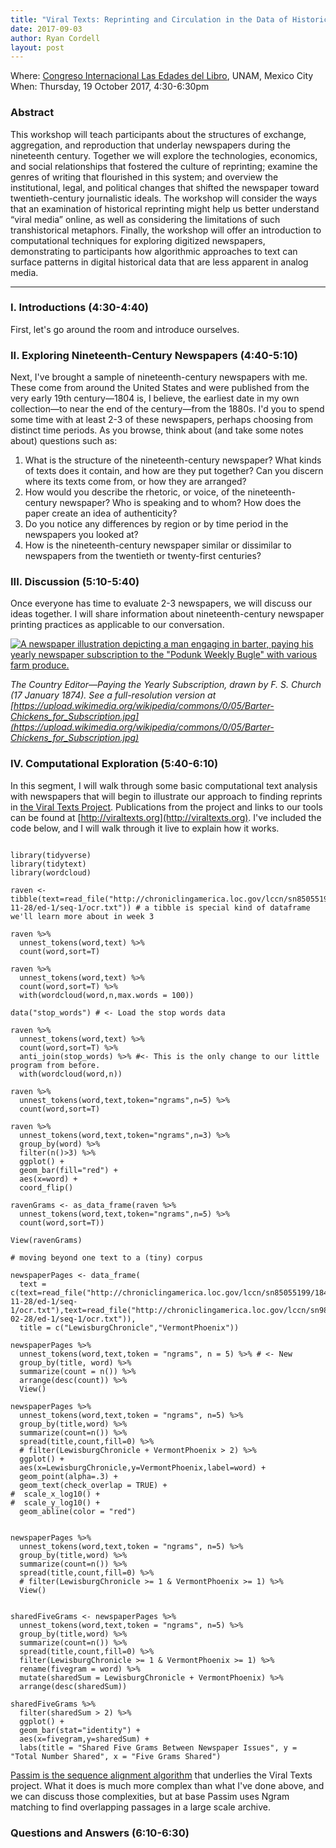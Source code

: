 ```yaml
---
title: "Viral Texts: Reprinting and Circulation in the Data of Historical Newspapers"
date: 2017-09-03
author: Ryan Cordell
layout: post
---
```


Where: [Congreso Internacional Las Edades del Libro](http://www.actividadesacademicas.iib.unam.mx/index.php/EDL/edl17/schedConf/overview), UNAM, Mexico City  
When: Thursday, 19 October 2017, 4:30-6:30pm

### Abstract 

This workshop will teach participants about the structures of exchange, aggregation, and reproduction that underlay newspapers during the nineteenth century. Together we will explore the technologies, economics, and social relationships that fostered the culture of reprinting; examine the genres of writing that flourished in this system; and overview the institutional, legal, and political changes that shifted the newspaper toward twentieth-century journalistic ideals. The workshop will consider the ways that an examination of historical reprinting might help us better understand “viral media” online, as well as considering the limitations of such transhistorical metaphors. Finally, the workshop will offer an introduction to computational techniques for exploring digitized newspapers, demonstrating to participants how algorithmic approaches to text can surface patterns in digital historical data that are less apparent in analog media.

-----

### I. Introductions (4:30-4:40)

First, let's go around the room and introduce ourselves.

### II. Exploring Nineteenth-Century Newspapers (4:40-5:10)

Next, I've brought a sample of nineteenth-century newspapers with me. These come from around the United States and were published from the very early 19th century—1804 is, I believe, the earliest date in my own collection—to near the end of the century—from the 1880s. I'd you to spend some time with at least 2-3 of these newspapers, perhaps choosing from distinct time periods. As you browse, think about (and take some notes about) questions such as:

1. What is the structure of the nineteenth-century newspaper? What kinds of texts does it contain, and how are they put together? Can you discern where its texts come from, or how they are arranged?
2. How would you describe the rhetoric, or voice, of the nineteenth-century newspaper? Who is speaking and to whom? How does the paper create an idea of authenticity?
3. Do you notice any differences by region or by time period in the newspapers you looked at?
4. How is the nineteenth-century newspaper similar or dissimilar to newspapers from the twentieth or twenty-first centuries?

### III. Discussion (5:10-5:40)

Once everyone has time to evaluate 2-3 newspapers, we will discuss our ideas together. I will share information about nineteenth-century newspaper printing practices as applicable to our conversation.

[![A newspaper illustration depicting a man engaging in barter, paying his yearly newspaper subscription to the "Podunk Weekly Bugle" with various farm produce.](https://upload.wikimedia.org/wikipedia/commons/0/05/Barter-Chickens_for_Subscription.jpg)](https://commons.wikimedia.org/wiki/File:Barter-Chickens_for_Subscription.jpg)

*The Country Editor—Paying the Yearly Subscription, drawn by F. S. Church (17 January 1874). See a full-resolution version at [https://upload.wikimedia.org/wikipedia/commons/0/05/Barter-Chickens_for_Subscription.jpg](https://upload.wikimedia.org/wikipedia/commons/0/05/Barter-Chickens_for_Subscription.jpg)*

### IV. Computational Exploration (5:40-6:10)

In this segment, I will walk through some basic computational text analysis with newspapers that will begin to illustrate our approach to finding reprints in [the Viral Texts Project](http://viraltexts.org). Publications from the project and links to our tools can be found at [http://viraltexts.org](http://viraltexts.org). I've included the code below, and I will walk through it live to explain how it works.

```{r}

library(tidyverse)
library(tidytext)
library(wordcloud)

raven <- tibble(text=read_file("http://chroniclingamerica.loc.gov/lccn/sn85055199/1849-11-28/ed-1/seq-1/ocr.txt")) # a tibble is special kind of dataframe we'll learn more about in week 3

raven %>% 
  unnest_tokens(word,text) %>%
  count(word,sort=T)

raven %>% 
  unnest_tokens(word,text) %>%
  count(word,sort=T) %>% 
  with(wordcloud(word,n,max.words = 100))

data("stop_words") # <- Load the stop words data

raven %>% 
  unnest_tokens(word,text) %>%
  count(word,sort=T) %>% 
  anti_join(stop_words) %>% #<- This is the only change to our little program from before.
  with(wordcloud(word,n))

raven %>%
  unnest_tokens(word,text,token="ngrams",n=5) %>%
  count(word,sort=T)

raven %>%
  unnest_tokens(word,text,token="ngrams",n=3) %>%
  group_by(word) %>% 
  filter(n()>3) %>%
  ggplot() + 
  geom_bar(fill="red") + 
  aes(x=word) + 
  coord_flip()

ravenGrams <- as_data_frame(raven %>%
  unnest_tokens(word,text,token="ngrams",n=5) %>%
  count(word,sort=T))

View(ravenGrams)

# moving beyond one text to a (tiny) corpus

newspaperPages <- data_frame(
  text = c(text=read_file("http://chroniclingamerica.loc.gov/lccn/sn85055199/1849-11-28/ed-1/seq-1/ocr.txt"),text=read_file("http://chroniclingamerica.loc.gov/lccn/sn98060050/1845-02-28/ed-1/seq-1/ocr.txt")),
  title = c("LewisburgChronicle","VermontPhoenix"))

newspaperPages %>% 
  unnest_tokens(word,text,token = "ngrams", n = 5) %>% # <- New
  group_by(title, word) %>% 
  summarize(count = n()) %>%
  arrange(desc(count)) %>%
  View()

newspaperPages %>%
  unnest_tokens(word,text,token = "ngrams", n=5) %>%
  group_by(title,word) %>% 
  summarize(count=n()) %>% 
  spread(title,count,fill=0) %>% 
  # filter(LewisburgChronicle + VermontPhoenix > 2) %>% 
  ggplot() +
  aes(x=LewisburgChronicle,y=VermontPhoenix,label=word) + 
  geom_point(alpha=.3) + 
  geom_text(check_overlap = TRUE) +
#  scale_x_log10() +
#  scale_y_log10() +
  geom_abline(color = "red")


newspaperPages %>%
  unnest_tokens(word,text,token = "ngrams", n=5) %>%
  group_by(title,word) %>% 
  summarize(count=n()) %>% 
  spread(title,count,fill=0) %>%
  # filter(LewisburgChronicle >= 1 & VermontPhoenix >= 1) %>%
  View()


sharedFiveGrams <- newspaperPages %>%
  unnest_tokens(word,text,token = "ngrams", n=5) %>%
  group_by(title,word) %>% 
  summarize(count=n()) %>% 
  spread(title,count,fill=0) %>%
  filter(LewisburgChronicle >= 1 & VermontPhoenix >= 1) %>%
  rename(fivegram = word) %>%
  mutate(sharedSum = LewisburgChronicle + VermontPhoenix) %>%
  arrange(desc(sharedSum))

sharedFiveGrams %>%
  filter(sharedSum > 2) %>%
  ggplot() +
  geom_bar(stat="identity") +
  aes(x=fivegram,y=sharedSum) +
  labs(title = "Shared Five Grams Between Newspaper Issues", y = "Total Number Shared", x = "Five Grams Shared")

```

[Passim is the sequence alignment algorithm](https://github.com/dasmiq/passim) that underlies the Viral Texts project. What it does is much more complex than what I've done above, and we can discuss those complexities, but at base Passim uses Ngram matching to find overlapping passages in a large scale archive.

### Questions and Answers (6:10-6:30)
